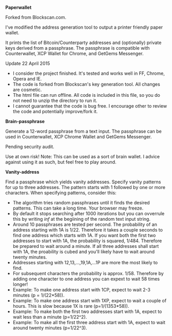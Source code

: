 **Paperwallet**

Forked from Blockscan.com.

I've modified the address generation tool to output a printer friendly paper wallet.

It prints the list of Bitcoin/Counterparty addresses and (optionally) private keys derived from a passphrase. The passphrase is compatible with Counterwallet, XCP Wallet for Chrome, and GetGems Messenger.

Update 22 April 2015

* I consider the project finished. It's tested and works well in FF, Chrome, Opera and IE.
* The code is forked from Blockscan's key generation tool. All changes are cosmetic.
* The html file can run offline. All code is included in this file, so you do not need to unzip the directory to run it.
* I cannot guarantee that the code is bug free. I encourage other to review the code and potentially improve/fork it.

**Brain-passphrase** 

Generate a 12-word passphrase from a text input. The passphrase can be used in Counterwallet, XCP Chrome Wallet and GetGems Messenger. 

Pending security audit. 

Use at own risk! Note: This can be used as a sort of brain wallet. I advice against using it as such, but feel free to play around.

**Vanity-address**

Find a passphrase which yields vanity addresses. Specify vanity patterns for up to three addresses. The pattern starts with 1 followed by one or more characters. When specifying patterns, consider this:

* The algorithm tries random passphrases until it finds the desired patterns. This can take a long time. Your browser may freeze.
* By default it stops searching after 1000 iterations but you can ovverrule this by writing *inf* at the begiining of the random text input string.
* Around 10 passphrases are tested per second. The probability of an address starting with 1A is 1/22. Therefore it takes a couple seconds to find one address which starts with 1A. If you want both the first two addresses to start with 1A, the probability is squared, 1/484. Therefore be prepared to wait around a minute. If all three addresses shall start with 1A, the proability is cubed and you'll likely have to wait around twenty minutes.
* Addresses starting with 12,13,...,19,1A,...1P are more the most likely to find.
* For subsequent characters the probability is approx. 1/58. Therefore by adding one character to one address you can expext to wait 58 times longer!
* Example: To make one address start with 1CP, expect to wait 2-3 minutes (p = 1/(22*58)).
* Example: To make one address start with 1XP, expect to wait a couple of hours. This is slow because 1X is rare (p=1/(1353*58)).
* Example: To make both the first two addresses start with 1A, expect to wait less than a minute (p=1/22^2).
* Example: To make all the first three address start with 1A, expect to wait around twenty minutes (p=1/22^3).
